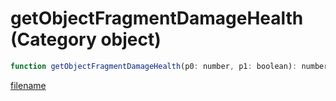 # getObjectFragmentDamageHealth (Category object)

```js
function getObjectFragmentDamageHealth(p0: number, p1: boolean): number
```

[filename](getObjectFragmentDamageHealth_m.md ':include')